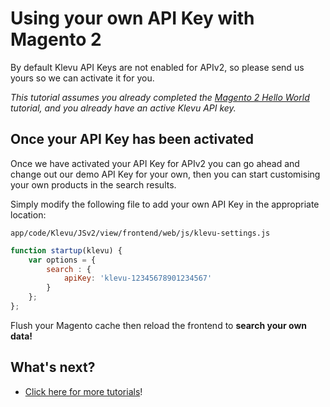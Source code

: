 # Using your own API Key with Magento 2

By default Klevu API Keys are not enabled for APIv2,
so please send us yours so we can activate it for you.

_This tutorial assumes you already completed the
[Magento 2 Hello World](/getting-started/1-hello-world/magento2)
tutorial, and you already have an active Klevu API key._

## Once your API Key has been activated

Once we have activated your API Key for APIv2 you can go ahead and change out
our demo API Key for your own, then you can start customising your own products
in the search results.

Simply modify the following file to add your own API Key in the appropriate location:

`app/code/Klevu/JSv2/view/frontend/web/js/klevu-settings.js` 

```js
function startup(klevu) {
    var options = {
        search : {
            apiKey: 'klevu-12345678901234567'
        }
    };
};
```

Flush your Magento cache then reload the frontend to **search your own data!**

## What's next?

- [Click here for more tutorials](/modules)!
